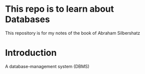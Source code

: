 # This repo is to learn about Databases
This repository is for my notes of the book of Abraham Silbershatz
# Introduction
 A database-management system (DBMS)
